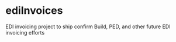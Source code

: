 # ediInvoices
EDI invoicing project to ship confirm Build, PED, and other future EDI invoicing efforts
